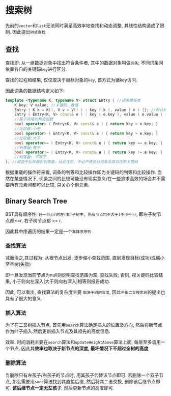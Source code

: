 # 搜索树

先前的`vector`和`list`无法同时满足高效率地查找和动态调整, 其线性结构造成了限制.  因此提出`树式查找`

## 查找

查找即: 从一组数据对象中找出符合条件者, 其中的数据对象叫做`词条`; 不同词条间依靠各自的关键码`key`进行区分. 

查找的过程和结果, 仅仅取决于目标对象的`key`, 该方式为循key访问.

因此词条的数据结构定义如下:

```cpp
template <typename K, typename V> struct Entry { //词条模板类
    K key; V value; //关键码、数值
    Entry ( K k = K(), V v = V() ) : key ( k ), value ( v ) {}; //默认构造函数
    Entry ( Entry<K, V> const& e ) : key ( e.key ), value ( e.value ) {}; 
    //基于克隆的构造函数
    bool operator< ( Entry<K, V> const& e ) { return key < e.key; } 
    //比较器:小于
    bool operator> ( Entry<K, V> const& e ) { return key > e.key; } 
    //比较器:大于
    bool operator== ( Entry<K, V> const& e ) { return key == e.key; } 
    //判等器:等于
    bool operator!= ( Entry<K, V> const& e ) { return key != e.key; } 
    //判等器: 不等于
}; //得益于比较器和判等器，从此往后，不必严格区分词条及其对应的关键码
```
根据重载的操作符来看, 词条的判等和比较操作即为关键码的判等和比较操作. 当然在某些情况下, 词条之间的比较可能没有现实意义/在一些追求高效的场合并不需要所有元素间都可以比较, 只关心个别元素.

## Binary Search Tree

BST具有顺序性: `任一节点r的左(右)子树中, 所有节点均不大于(不小于)r`, 即左子树节点都<=r, 右子树节点都 >= r. 

因此其中序遍历的结果一定是一个`非降序序列`

### 查找算法

减而治之,其过程为: 从根节点出发, 逐步缩小查找范围, 直到发现目标(成功)或缩小至空树(失败)

即一旦发现当前节点为null则说明查找范围为空, 查找失败; 否则, 视关键码比较结果, 小于则向左深入|大于则向右深入|相等则报告成功. 

因此, 可以看出, 查找算法的复杂度主要 `取决于树的高度`, 因此`平衡二叉搜索树`的提出也具有了很大的意义.

### 插入算法

为了在二叉树插入节点, 首先用`search`算法确定插入的位置及方向, 然后将新节点作为叶子插入.然后更新插入节点及其祖先的高度信息.

效率: 时间消耗主要在`search`算法和`updateHeightAbove`算法上面, 每层至多调用一个节点, 因此其**效率也取决于新节点的深度, 最坏情况下不超过全树的高度**

### 删除算法

当删除只有左孩子/右孩子的节点时, 用其孩子代替该节点即可. 若删除一个双子节点, 那么需要用`succ`算法找到其直接后缀, 然后将其二者交换, 删除该后继节点即可. **该后继节点一定无左孩子**, 然后更新节点的高度即可.

